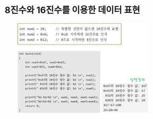 # 8진수와 16진수를 이용한 데이터 표현

<figure><img src="../../../.gitbook/assets/image (23).png" alt=""><figcaption></figcaption></figure>
